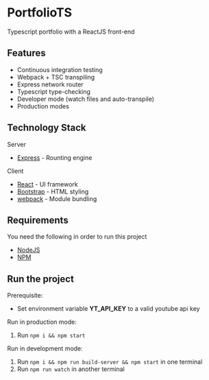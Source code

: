 # PortfolioTS
Typescript portfolio with a ReactJS front-end 

## Features
 - Continuous integration testing
 - Webpack + TSC transpiling
 - Express network router
 - Typescript type-checking
 - Developer mode (watch files and auto-transpile)
 - Production modes

## Technology Stack
Server
 - [Express](https://www.npmjs.com/package/express) - Rounting engine

Client
 - [React](https://reactjs.org/) - UI framework
 - [Bootstrap](https://getbootstrap.com/) - HTML styling
 - [webpack](https://webpack.js.org/) - Module bundling

## Requirements
You need the following in order to run this project
 - [NodeJS](https://nodejs.org/en/)
 - [NPM](https://www.npmjs.com/)

## Run the project
Prerequisite:
 - Set environment variable **YT_API_KEY** to a valid youtube api key

Run in production mode:
 1. Run `npm i && npm start`

Run in development mode:
 1. Run `npm i && npm run build-server && npm start` in one terminal
 2. Run `npm run watch` in another terminal